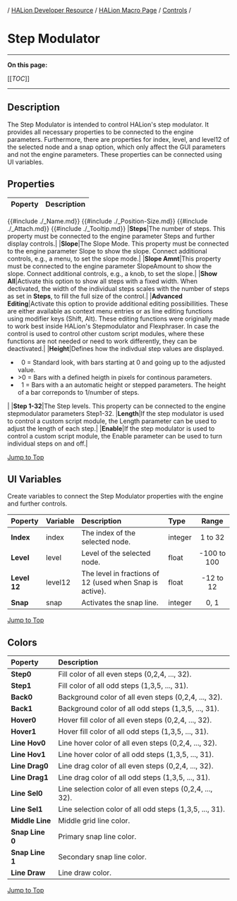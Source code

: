 / [HALion Developer Resource](../../HALion-Developer-Resource.md) / [HALion Macro Page](./HALion-Macro-Page.md) / [Controls](./Controls.md) /

# Step Modulator

---

**On this page:**

[[_TOC_]]

---

## Description

The Step Modulator is intended to control HALion's step modulator. It provides all necessary properties to be connected to the engine parameters. Furthermore, there are properties for index, level, and level12 of the selected node and a snap option, which only affect the GUI parameters and not the engine parameters. These properties can be connected using UI variables.

## Properties

|Poperty|Description|
|:-|:-|
{{#include ./_Name.md}}
{{#include ./_Position-Size.md}}
{{#include ./_Attach.md}}
{{#include ./_Tooltip.md}}
|**Steps**|The number of steps. This property must be connected to the engine parameter Steps and further display controls.|
|**Slope**|The Slope Mode. This property must be connected to the engine parameter Slope to show the slope. Connect additional controls, e.g., a menu, to set the slope mode.|
|**Slope Amnt**|This property must be connected to the engine parameter SlopeAmount to show the slope. Connect additional controls, e.g., a knob, to set the slope.|
|**Show All**|Activate this option to show all steps with a fixed width. When dectivated, the width of the individual steps scales with the number of steps as set in **Steps**, to fill the full size of the control.|
|**Advanced Editing**|Activate this option to provide additional editing possibillities. These are either available as context menu entries or as line editing functions using modifier keys (Shift, Alt). These editing functions were originally made to work best inside HALion's Stepmodulator and Flexphraser. In case the control is used to control other custom script modules, where these functions are not needed or need to work differently, they can be deactivated.|
|**Height**|Defines how the indivdual step values are displayed.<ul><li>&nbsp;&nbsp;0 = Standard look, with bars starting at 0 and going up to the adjusted value.</li><li>>0 = Bars with a defined heigth in pixels for continous parameters.</li><li>&nbsp;&nbsp;1 = Bars with a an automatic height or stepped parameters. The height of a bar correponds to 1/number of steps.</li></ul>|
|**Step 1-32**|The Step levels. This property can be connected to the engine stepmodulator parameters Step1-32.
|**Length**|If the step modulator is used to control a custom script module, the Length parameter can be used to adjust the length of each step.|
|**Enable**|If the step modulator is used to control a custom script module, the Enable parameter can be used to turn individual steps on and off.|

[Jump to Top ](#step-modulator)

## UI Variables

Create variables to connect the Step Modulator properties with the engine and further controls.

|Poperty|Variable|Description|Type|Range|
|:-|:-|:-|:-|:-:|
|**Index**|index|The index of the selected node.|integer|1 to 32|
|**Level**|level|Level of the selected node.|float|-100 to 100|
|**Level 12**|level12|The level in fractions of 12 (used when Snap is active).|float|-12 to 12|
|**Snap**|snap|Activates the snap line.|integer|0, 1|

[Jump to Top ](#step-modulator)

## Colors

|Poperty|Description|
|:-|:-|
|**Step0**|Fill color of all even steps (0,2,4, ..., 32).|
|**Step1**|Fill color of all odd steps (1,3,5, ..., 31).|
|**Back0**|Background color of all even steps (0,2,4, ..., 32).|
|**Back1**|Background color of all odd steps (1,3,5, ..., 31).|
|**Hover0**|Hover fill color of all even steps (0,2,4, ..., 32).|
|**Hover1**|Hover fill color of all odd steps (1,3,5, ..., 31).|
|**Line Hov0**|Line hover color of all even steps (0,2,4, ..., 32).|
|**Line Hov1**|Line hover color of all odd steps (1,3,5, ..., 31).|
|**Line Drag0**|Line drag color of all even steps (0,2,4, ..., 32).|
|**Line Drag1**|Line drag color of all odd steps (1,3,5, ..., 31).|
|**Line Sel0**|Line selection color of all even steps (0,2,4, ..., 32).|
|**Line Sel1**|Line selection color of all odd steps (1,3,5, ..., 31).|
|**Middle Line**|Middle grid line color.|
|**Snap Line 0**|Primary snap line color.|
|**Snap Line 1**|Secondary snap line color.|
|**Line Draw**|Line draw color.|

[Jump to Top ](#step-modulator)